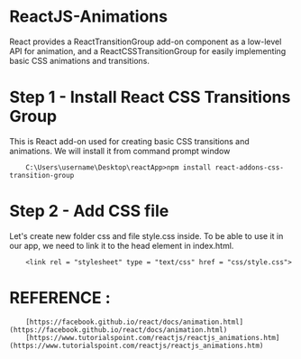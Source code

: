 # ReactJS-Animations

 React provides a ReactTransitionGroup add-on component as a low-level API for animation, and a ReactCSSTransitionGroup for easily implementing basic CSS animations and transitions.
 
# Step 1 - Install React CSS Transitions Group

 This is React add-on used for creating basic CSS transitions and animations. We will install it from command prompt window 
 
        C:\Users\username\Desktop\reactApp>npm install react-addons-css-transition-group

# Step 2 - Add CSS file

 Let's create new folder css and file style.css inside. To be able to use it in our app, we need to link it to the head element in index.html.
 
        <link rel = "stylesheet" type = "text/css" href = "css/style.css">
     
# REFERENCE :

        [https://facebook.github.io/react/docs/animation.html](https://facebook.github.io/react/docs/animation.html)
        [https://www.tutorialspoint.com/reactjs/reactjs_animations.htm](https://www.tutorialspoint.com/reactjs/reactjs_animations.htm)
